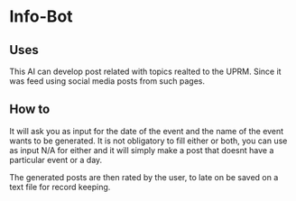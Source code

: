 # Info-Bot

## Uses
This AI can develop post related with topics realted to the UPRM. Since it was feed using social media posts from such pages. 

## How to
It will ask you as input for the date of the event and the name of the event wants to be generated. It is not obligatory to fill either or both, you can use as input N/A for either and it will simply make a post that doesnt have a particular event or a day.

The generated posts are then rated by the user, to late on be saved on a text file for record keeping.

